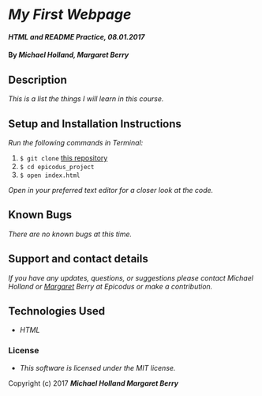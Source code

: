# _My First Webpage_

#### _HTML and README Practice, 08.01.2017_

#### By _**Michael Holland, Margaret Berry**_

## Description
_This is a list the things I will learn in this course._

## Setup and Installation Instructions
_Run the following commands in Terminal:_

1. `$ git clone` [this repository](https://github.com/codemargaret/my-first-webpage.git)
2. `$ cd epicodus_project`
3. `$ open index.html`

_Open in your preferred text editor for a closer look at the code._

## Known Bugs
_There are no known bugs at this time._

## Support and contact details
_If you have any updates, questions, or suggestions please contact Michael Holland or [Margaret] Berry at Epicodus or make a contribution._

[Margaret]: mailto:margaretshelaghmcgovern@gmail.com

## Technologies Used
* _HTML_

### License

* _This software is licensed under the  MIT license._

Copyright (c) 2017 **_Michael Holland Margaret Berry_**
